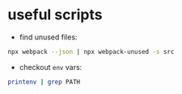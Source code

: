 # useful scripts

* find unused files:

```bash
npx webpack --json | npx webpack-unused -s src
```

* checkout `env` vars:

```bash
printenv | grep PATH
```
